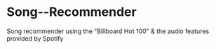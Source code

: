 # Song--Recommender
Song recommender using the "Billboard Hot 100" &amp; the audio features provided by Spotify
